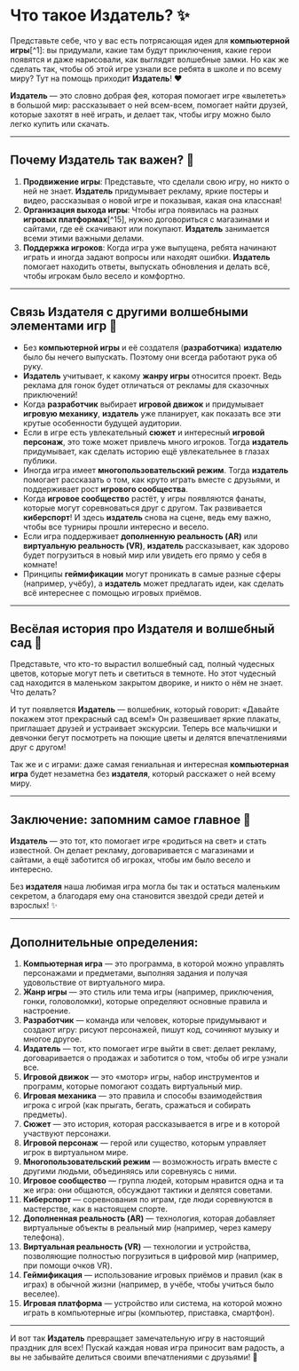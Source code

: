 # **Что такое Издатель? ✨**

Представьте себе, что у вас есть потрясающая идея для **компьютерной игры**[^1]: вы придумали, какие там будут приключения, какие герои появятся и даже нарисовали, как выглядят волшебные замки. Но как же сделать так, чтобы об этой игре узнали все ребята в школе и по всему миру? Тут на помощь приходит **Издатель**! ❤️

**Издатель** — это словно добрая фея, которая помогает игре «вылететь» в большой мир: рассказывает о ней всем-всем, помогает найти друзей, которые захотят в неё играть, и делает так, чтобы игру можно было легко купить или скачать.

---

## **Почему Издатель так важен? 🚀**

1. **Продвижение игры**: Представьте, что сделали свою игру, но никто о ней не знает. **Издатель** придумывает рекламу, яркие постеры и видео, рассказывая о новой игре и показывая, какая она классная!  
2. **Организация выхода игры**: Чтобы игра появилась на разных **игровых платформах**[^15], нужно договориться с магазинами и сайтами, где её скачивают или покупают. **Издатель** занимается всеми этими важными делами.  
3. **Поддержка игроков**: Когда игра уже выпущена, ребята начинают играть и иногда задают вопросы или находят ошибки. **Издатель** помогает находить ответы, выпускать обновления и делать всё, чтобы игрокам было весело и комфортно.  

---

## **Связь Издателя с другими волшебными элементами игр 🌟**

- Без **компьютерной игры** и её создателя (**разработчика**) **издателю** было бы нечего выпускать. Поэтому они всегда работают рука об руку.  
- **Издатель** учитывает, к какому **жанру игры** относится проект. Ведь реклама для гонок будет отличаться от рекламы для сказочных приключений!  
- Когда **разработчик** выбирает **игровой движок** и придумывает **игровую механику**, **издатель** уже планирует, как показать все эти крутые особенности будущей аудитории.  
- Если в игре есть увлекательный **сюжет** и интересный **игровой персонаж**, это тоже может привлечь много игроков. Тогда **издатель** придумывает, как сделать историю ещё увлекательнее в глазах публики.  
- Иногда игра имеет **многопользовательский режим**. Тогда **издатель** помогает рассказать о том, как круто играть вместе с друзьями, и поддерживает рост **игрового сообщества**.  
- Когда **игровое сообщество** растёт, у игры появляются фанаты, которые могут соревноваться друг с другом. Так развивается **киберспорт**! И здесь **издатель** снова на сцене, ведь ему важно, чтобы все турниры прошли интересно и весело.  
- Если игра поддерживает **дополненную реальность (AR)** или **виртуальную реальность (VR)**, **издатель** рассказывает, как здорово будет погрузиться в новый мир или увидеть его прямо у себя в комнате!  
- Принципы **геймификации** могут проникать в самые разные сферы (например, учёбу), а **издатель** может предлагать идеи, как сделать всё интереснее с помощью игровых приёмов.  

---

## **Весёлая история про Издателя и волшебный сад 🌺**

Представьте, что кто-то вырастил волшебный сад, полный чудесных цветов, которые могут петь и светиться в темноте. Но этот чудесный сад находится в маленьком закрытом дворике, и никто о нём не знает. Что делать?

И тут появляется **Издатель** — волшебник, который говорит: «Давайте покажем этот прекрасный сад всем!» Он развешивает яркие плакаты, приглашает друзей и устраивает экскурсии. Теперь все мальчишки и девчонки бегут посмотреть на поющие цветы и делятся впечатлениями друг с другом!

Так же и с играми: даже самая гениальная и интересная **компьютерная игра** будет незаметна без **издателя**, который расскажет о ней всему миру.  

---

## **Заключение: запомним самое главное 🌈**

**Издатель** — это тот, кто помогает игре «родиться на свет» и стать известной. Он делает рекламу, договаривается с магазинами и сайтами, а ещё заботится об игроках, чтобы им было весело и интересно.

Без **издателя** наша любимая игра могла бы так и остаться маленьким секретом, а благодаря ему она становится звездой среди детей и взрослых! ✨

---

## **Дополнительные определения:**

1. **Компьютерная игра** — это программа, в которой можно управлять персонажами и предметами, выполняя задания и получая удовольствие от виртуального мира.  
2. **Жанр игры** — это стиль или тема игры (например, приключения, гонки, головоломки), которые определяют основные правила и настроение.  
3. **Разработчик** — команда или человек, которые придумывают и создают игру: рисуют персонажей, пишут код, сочиняют музыку и многое другое.  
4. **Издатель** — тот, кто помогает игре выйти в свет: делает рекламу, договаривается о продажах и заботится о том, чтобы об игре узнали все.  
5. **Игровой движок** — это «мотор» игры, набор инструментов и программ, которые помогают создать виртуальный мир.  
6. **Игровая механика** — это правила и способы взаимодействия игрока с игрой (как прыгать, бегать, сражаться и собирать предметы).  
7. **Сюжет** — это история, которая рассказывается в игре и в которой участвуют персонажи.  
8. **Игровой персонаж** — герой или существо, которым управляет игрок в виртуальном мире.  
9. **Многопользовательский режим** — возможность играть вместе с другими людьми, объединяясь или соревнуясь с ними.  
10. **Игровое сообщество** — группа людей, которым нравится одна и та же игра: они общаются, обсуждают тактики и делятся советами.  
11. **Киберспорт** — соревнования по играм, где люди соревнуются в мастерстве, как в настоящем спорте.  
12. **Дополненная реальность (AR)** — технология, которая добавляет виртуальные объекты в реальный мир (например, через камеру телефона).  
13. **Виртуальная реальность (VR)** — технологии и устройства, позволяющие полностью погрузиться в цифровой мир (например, при помощи очков VR).  
14. **Геймификация** — использование игровых приёмов и правил (как в играх) в обычной жизни (например, в учёбе, чтобы учиться было веселее).  
15. **Игровая платформа** — устройство или система, на которой можно играть в компьютерные игры (компьютер, приставка, смартфон).  

---

И вот так **Издатель** превращает замечательную игру в настоящий праздник для всех! Пускай каждая новая игра приносит вам радость, а вы не забывайте делиться своими впечатлениями с друзьями! 🥳  